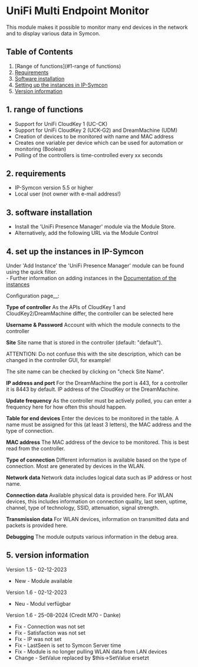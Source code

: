 # UniFi Multi Endpoint Monitor
This module makes it possible to monitor many end devices in the network and to display various data in Symcon.

## Table of Contents
1. [Range of functions](#1-range of functions)
2. [Requirements](#2-requirements)
3. [Software installation](#3-software-installation)
4. [Setting up the instances in IP-Symcon](#4-setting-up-the-instances-in-ip-symcon)
5. [Version information](#5-version-information)

## 1. range of functions
* Support for UniFi CloudKey 1 (UC-CK)
* Support for UniFi CloudKey 2 (UCK-G2) and DreamMachine (UDM)
* Creation of devices to be monitored with name and MAC address 
* Creates one variable per device which can be used for automation or monitoring (Boolean)
* Polling of the controllers is time-controlled every xx seconds

## 2. requirements
- IP-Symcon version 5.5 or higher
- Local user (not owner with e-mail address!)

## 3. software installation
* Install the 'UniFi Presence Manager' module via the Module Store.
* Alternatively, add the following URL via the Module Control

## 4. set up the instances in IP-Symcon
 Under 'Add Instance' the 'UniFi Presence Manager' module can be found using the quick filter.  
	- Further information on adding instances in the [Documentation of the instances](https://www.symcon.de/service/dokumentation/konzepte/instanzen/#Instanz_hinzufügen)

Configuration page__:

**Type of controller**
As the APIs of CloudKey 1 and CloudKey2/DreamMachine differ, the controller can be selected here

**Username & Password**
Account with which the module connects to the controller

**Site**
Site name that is stored in the controller (default: "default").

ATTENTION: Do not confuse this with the site description, which can be changed in the controller GUI, for example!

The site name can be checked by clicking on "check Site Name".

**IP address and port**
For the DreamMachine the port is 443, for a controller it is 8443 by default. IP address of the CloudKey or the DreamMachine.

**Update frequency**
As the controller must be actively polled, you can enter a frequency here for how often this should happen. 

**Table for end devices**
Enter the devices to be monitored in the table. A name must be assigned for this (at least 3 letters), the MAC address and the type of connection.

**MAC address**
The MAC address of the device to be monitored. This is best read from the controller.

**Type of connection**
Different information is available based on the type of connection. Most are generated by devices in the WLAN. 

**Network data**
Network data includes logical data such as IP address or host name. 

**Connection data**
Available physical data is provided here. For WLAN devices, this includes information on connection quality, last seen, uptime, channel, type of technology, SSID, attenuation, signal strength. 

**Transmission data**
For WLAN devices, information on transmitted data and packets is provided here.

**Debugging**
The module outputs various information in the debug area. 

## 5. version information
Version 1.5 - 02-12-2023
* New - Module available

Version 1.6 - 02-12-2023
* Neu - Modul verfügbar

Version 1.6 - 25-08-2024 (Credit M70 - Danke)
* Fix - Connection was not set
* Fix - Satisfaction was not set
* Fix - IP was not set
* Fix - LastSeen is set to Symcon Server time
* Fix - Module is no longer pulling WLAN data from LAN devices
* Change - SetValue replaced by $this->SetValue ersetzt